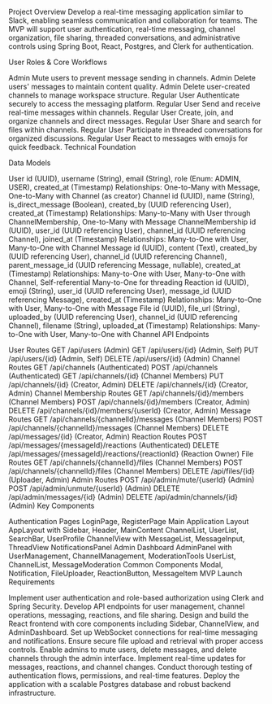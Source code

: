 Project Overview Develop a real-time messaging application similar to Slack, enabling seamless communication and collaboration for teams. The MVP will support user authentication, real-time messaging, channel organization, file sharing, threaded conversations, and administrative controls using Spring Boot, React, Postgres, and Clerk for authentication.

User Roles & Core Workflows

Admin
Mute users to prevent message sending in channels.
Admin
Delete users' messages to maintain content quality.
Admin
Delete user-created channels to manage workspace structure.
Regular User
Authenticate securely to access the messaging platform.
Regular User
Send and receive real-time messages within channels.
Regular User
Create, join, and organize channels and direct messages.
Regular User
Share and search for files within channels.
Regular User
Participate in threaded conversations for organized discussions.
Regular User
React to messages with emojis for quick feedback.
Technical Foundation

Data Models

User
id (UUID), username (String), email (String), role (Enum: ADMIN, USER), created_at (Timestamp)
Relationships: One-to-Many with Message, One-to-Many with Channel (as creator)
Channel
id (UUID), name (String), is_direct_message (Boolean), created_by (UUID referencing User), created_at (Timestamp)
Relationships: Many-to-Many with User through ChannelMembership, One-to-Many with Message
ChannelMembership
id (UUID), user_id (UUID referencing User), channel_id (UUID referencing Channel), joined_at (Timestamp)
Relationships: Many-to-One with User, Many-to-One with Channel
Message
id (UUID), content (Text), created_by (UUID referencing User), channel_id (UUID referencing Channel), parent_message_id (UUID referencing Message, nullable), created_at (Timestamp)
Relationships: Many-to-One with User, Many-to-One with Channel, Self-referential Many-to-One for threading
Reaction
id (UUID), emoji (String), user_id (UUID referencing User), message_id (UUID referencing Message), created_at (Timestamp)
Relationships: Many-to-One with User, Many-to-One with Message
File
id (UUID), file_url (String), uploaded_by (UUID referencing User), channel_id (UUID referencing Channel), filename (String), uploaded_at (Timestamp)
Relationships: Many-to-One with User, Many-to-One with Channel
API Endpoints

User Routes
GET /api/users (Admin)
GET /api/users/{id} (Admin, Self)
PUT /api/users/{id} (Admin, Self)
DELETE /api/users/{id} (Admin)
Channel Routes
GET /api/channels (Authenticated)
POST /api/channels (Authenticated)
GET /api/channels/{id} (Channel Members)
PUT /api/channels/{id} (Creator, Admin)
DELETE /api/channels/{id} (Creator, Admin)
Channel Membership Routes
GET /api/channels/{id}/members (Channel Members)
POST /api/channels/{id}/members (Creator, Admin)
DELETE /api/channels/{id}/members/{userId} (Creator, Admin)
Message Routes
GET /api/channels/{channelId}/messages (Channel Members)
POST /api/channels/{channelId}/messages (Channel Members)
DELETE /api/messages/{id} (Creator, Admin)
Reaction Routes
POST /api/messages/{messageId}/reactions (Authenticated)
DELETE /api/messages/{messageId}/reactions/{reactionId} (Reaction Owner)
File Routes
GET /api/channels/{channelId}/files (Channel Members)
POST /api/channels/{channelId}/files (Channel Members)
DELETE /api/files/{id} (Uploader, Admin)
Admin Routes
POST /api/admin/mute/{userId} (Admin)
POST /api/admin/unmute/{userId} (Admin)
DELETE /api/admin/messages/{id} (Admin)
DELETE /api/admin/channels/{id} (Admin)
Key Components

Authentication Pages
LoginPage, RegisterPage
Main Application Layout
AppLayout with Sidebar, Header, MainContent
ChannelList, UserList, SearchBar, UserProfile
ChannelView with MessageList, MessageInput, ThreadView
NotificationsPanel
Admin Dashboard
AdminPanel with UserManagement, ChannelManagement, ModerationTools
UserList, ChannelList, MessageModeration
Common Components
Modal, Notification, FileUploader, ReactionButton, MessageItem
MVP Launch Requirements

Implement user authentication and role-based authorization using Clerk and Spring Security.
Develop API endpoints for user management, channel operations, messaging, reactions, and file sharing.
Design and build the React frontend with core components including Sidebar, ChannelView, and AdminDashboard.
Set up WebSocket connections for real-time messaging and notifications.
Ensure secure file upload and retrieval with proper access controls.
Enable admins to mute users, delete messages, and delete channels through the admin interface.
Implement real-time updates for messages, reactions, and channel changes.
Conduct thorough testing of authentication flows, permissions, and real-time features.
Deploy the application with a scalable Postgres database and robust backend infrastructure.